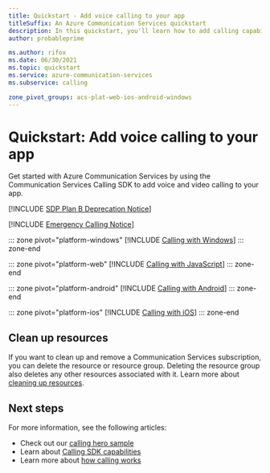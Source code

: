 ```yaml
---
title: Quickstart - Add voice calling to your app
titleSuffix: An Azure Communication Services quickstart
description: In this quickstart, you'll learn how to add calling capabilities to your app using Azure Communication Services.
author: probableprime

ms.author: rifox
ms.date: 06/30/2021
ms.topic: quickstart
ms.service: azure-communication-services
ms.subservice: calling

zone_pivot_groups: acs-plat-web-ios-android-windows
---
```


# Quickstart: Add voice calling to your app

Get started with Azure Communication Services by using the Communication Services Calling SDK to add voice and video calling to your app.

[!INCLUDE [SDP Plan B Deprecation Notice](../../includes/plan-b-sdp-deprecation.md)]

[!INCLUDE [Emergency Calling Notice](../../includes/emergency-calling-notice-include.md)]

::: zone pivot="platform-windows"
[!INCLUDE [Calling with Windows](./includes/get-started/get-started-windows.md)]
::: zone-end

::: zone pivot="platform-web"
[!INCLUDE [Calling with JavaScript](./includes/get-started/get-started-javascript.md)]
::: zone-end

::: zone pivot="platform-android"
[!INCLUDE [Calling with Android](./includes/get-started/get-started-android.md)]
::: zone-end

::: zone pivot="platform-ios"
[!INCLUDE [Calling with iOS](./includes/get-started/get-started-ios.md)]
::: zone-end

## Clean up resources

If you want to clean up and remove a Communication Services subscription, you can delete the resource or resource group. Deleting the resource group also deletes any other resources associated with it. Learn more about [cleaning up resources](../create-communication-resource.md#clean-up-resources).

## Next steps

For more information, see the following articles:

- Check out our [calling hero sample](../../samples/calling-hero-sample.md)
- Learn about [Calling SDK capabilities](./calling-client-samples.md)
- Learn more about [how calling works](../../concepts/voice-video-calling/about-call-types.md)
